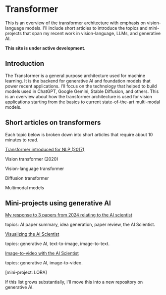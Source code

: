 # Transformer
This is an overview of the transformer architecture with emphasis on vision-language models. I'll include short articles to introduce the topics and mini-projects that span my recent work in vision-language, LLMs, and generative AI. 

**This site is under active development.**

## Introduction
The Transformer is a general purpose architecture used for machine learning. It is the backend for generative AI and foundation models that power recent applications. I'll focus on the technology that helped to build models used in ChatGPT, Google Gemini, Stable Diffusion, and others. This is an overview about how the transformer architecture is used for vision applications starting from the basics to current state-of-the-art multi-modal models.

## Short articles on transformers

Each topic below is broken down into short articles that require about 10 minutes to read.

[Transformer introduced for NLP (2017)](https://medium.com/@erikntaylor/transformer-introduced-for-nlp-80c02858064d)

Vision transformer (2020)

Vision-language transformer

Diffusion transformer

Multimodal models

## Mini-projects using generative AI

[My response to 3 papers from 2024 relating to the AI scientist](https://medium.com/@erikntaylor/review-of-ai-scientist-and-related-2024-papers-by-a-human-scientist-with-help-from-gpt-4o-b53c101943ac)

topics: AI paper summary, idea generation, paper review, the AI Scientist.

[Visualizing the AI Scientist](https://medium.com/@erikntaylor/visualizing-the-ai-scientist-2aa820ffe1f6)

topics: generative AI, text-to-image, image-to-text.

[Image-to-video with the AI Scientist](https://medium.com/@erikntaylor/image-to-video-with-the-ai-scientist-dd86c365d6fa)

topics: generative AI, image-to-video.


[mini-project: LORA]

If this list grows substantially, I'll move this into a new repository on generative AI.
